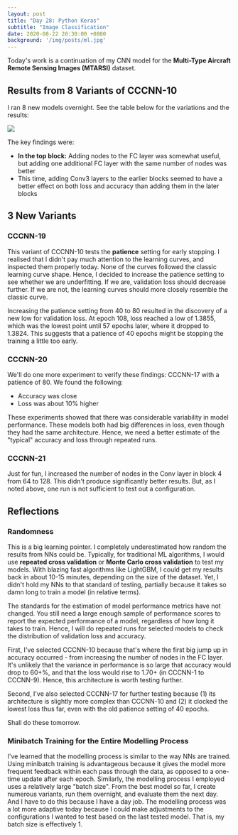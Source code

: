 ```yaml
---
layout: post
title: "Day 28: Python Keras"
subtitle: "Image Classification"
date: 2020-08-22 20:30:00 +0800
background: '/img/posts/ml.jpg'
---
```


Today's work is a continuation of my CNN model for the **Multi-Type Aircraft Remote Sensing Images (MTARSI)** dataset.

## Results from 8 Variants of CCCNN-10
I ran 8 new models overnight. See the table below for the variations and the results:

<img src="/365DaysOfDS/img/posts/day028-01.png" style='margin-left: auto; margin-right: auto; display: block;'>

The key findings were:

* **In the top block:** Adding nodes to the FC layer was somewhat useful, but adding one additional FC layer with the same number of nodes was better
* This time, adding Conv3 layers to the earlier blocks seemed to have a better effect on both loss and accuracy than adding them in the later blocks


## 3 New Variants

### CCCNN-19
This variant of CCCNN-10 tests the **patience** setting for early stopping. I realised that I didn't pay much attention to the learning curves, and inspected them properly today. None of the curves followed the classic learning curve shape. Hence, I decided to increase the patience setting to see whether we are underfitting. If we are, validation loss should decrease further. If we are not, the learning curves should more closely resemble the classic curve.

Increasing the patience setting from 40 to 80 resulted in the discovery of a new low for validation loss. At epoch 108, loss reached a low of 1.3855, which was the lowest point until 57 epochs later, where it dropped to 1.3824. 
This suggests that a patience of 40 epochs might be stopping the training a little too early.

### CCCNN-20
We'll do one more experiment to verify these findings: CCCNN-17 with a patience of 80. We found the following:

* Accuracy was close
* Loss was about 10% higher

These experiments showed that there was considerable variability in model performance. These models both had big differences in loss, even though they had the same architecture. Hence, we need a better estimate of the "typical" accuracy and loss through repeated runs.

### CCCNN-21
Just for fun, I increased the number of nodes in the Conv layer in block 4 from 64 to 128. This didn't produce significantly better results. But, as I noted above, one run is not sufficient to test out a configuration.

## Reflections

### Randomness
This is a big learning pointer. I completely underestimated how random the results from NNs could be. Typically, for traditional ML algorithms, I would use **repeated cross validation** or **Monte Carlo cross validation** to test my models. With blazing fast algorithms like LightGBM, I could get my results back in about 10-15 minutes, depending on the size of the dataset. Yet, I didn't hold my NNs to that standard of testing, partially because it takes so damn long to train a model (in relative terms).

The standards for the estimation of model performance metrics have not changed. You still need a large enough sample of performance scores to report the expected performance of a model, regardless of how long it takes to train. Hence, I will do repeated runs for selected models to check the distribution of validation loss and accuracy.

First, I've selected CCCNN-10 because that's where the first big jump up in accuracy occurred - from increasing the number of nodes in the FC layer. It's unlikely that the variance in performance is so large that accuracy would drop to 60+%, and that the loss would rise to 1.70+ (in CCCNN-1 to CCCNN-9). Hence, this architecture is worth testing further.

Second, I've also selected CCCNN-17 for further testing because (1) its architecture is slightly more complex than CCCNN-10 and (2) it clocked the lowest loss thus far, even with the old patience setting of 40 epochs.

Shall do these tomorrow.

### Minibatch Training for the Entire Modelling Process
I've learned that the modelling process is similar to the way NNs are trained. Using minibatch training is advantageous because it gives the model more frequent feedback within each pass through the data, as opposed to a one-time update after each epoch. Similarly, the modelling process I employed uses a relatively large "batch size". From the best model so far, I create numerous variants, run them overnight, and evaluate them the next day. And I have to do this because I have a day job. The modelling process was a lot more adaptive today because I could make adjustments to the configurations I wanted to test based on the last tested model. That is, my batch size is effectively 1.